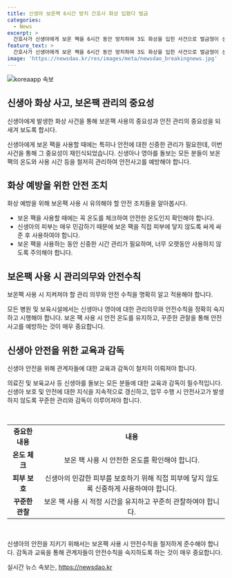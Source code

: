 ```yaml
---
title: 신생아 보온팩 6시간 방치 간호사 화상 입혔다 벌금
categories:
  - News
excerpt: >
  간호사가 신생아에게 보온 팩을 6시간 동안 방치하여 3도 화상을 입힌 사건으로 벌금형이 선고되었다. 사건 당시 간호사는 보온 팩 사용 관행에 따랐지만 온도를 체크하지 않고 방치한 것으로 밝혀졌다. 벌금은 이전 범행 전력이 없고 피해자에게 손해배상을 한 점 등을 고려한 결과이다. 이로 인해 보온 팩 사용 시 안전을 중요시하고 온도를 체크하는 등의 조치가 필요하다는 경각심이 요구된다. (단어수: 120)
feature_text: >
  간호사가 신생아에게 보온 팩을 6시간 동안 방치하여 3도 화상을 입힌 사건으로 벌금형이 선고되었다. 사건 당시 간호사는 보온 팩 사용 관행에 따랐지만 온도를 체크하지 않고 방치한 것으로 밝혀졌다. 벌금은 이전 범행 전력이 없고 피해자에게 손해배상을 한 점 등을 고려한 결과이다. 이로 인해 보온 팩 사용 시 안전을 중요시하고 온도를 체크하는 등의 조치가 필요하다는 경각심이 요구된다. (단어수: 120)
image: 'https://newsdao.kr/res/images/meta/newsdao_breakingnews.jpg'
---
```


<p><img src="https://newsdao.kr/res/images/meta/newsdao_breakingnews.jpg" alt="koreaapp 속보" /></p>

<h2 data-ke-size="size26">신생아 화상 사고, 보온팩 관리의 중요성</h2>

<p>신생아에게 발생한 화상 사건을 통해 보온팩 사용의 중요성과 안전 관리의 중요성을 되새겨 보도록 합시다.</p>

<p data-ke-size="size16">신생아에게 보온 팩을 사용할 때에는 특히나 안전에 대한 신중한 관리가 필요한데, 이번 사건을 통해 그 중요성이 재인식되었습니다. 신생아나 영아를 돌보는 모든 분들이 보온 팩의 온도와 사용 시간 등을 철저히 관리하여 안전사고를 예방해야 합니다.</p>

<h2 data-ke-size="size26">화상 예방을 위한 안전 조치</h2>

<p>화상 예방을 위해 보온팩 사용 시 유의해야 할 안전 조치들을 알아봅시다.</p>

<ul>
<li>보온 팩을 사용할 때에는 꼭 온도를 체크하여 안전한 온도인지 확인해야 합니다.</li>
<li>신생아의 피부는 매우 민감하기 때문에 보온 팩을 직접 피부에 닿지 않도록 싸게 싸준 후 사용하여야 합니다.</li>
<li>보온 팩을 사용하는 동안 신중한 시간 관리가 필요하며, 너무 오랫동안 사용하지 않도록 주의해야 합니다.</li>
</ul>

<h2 data-ke-size="size26">보온팩 사용 시 관리의무와 안전수칙</h2>

<p>보온팩 사용 시 지켜져야 할 관리 의무와 안전 수칙을 명확히 알고 적용해야 합니다.</p>

<p data-ke-size="size16">모든 병원 및 보육시설에서는 신생아나 영아에 대한 관리의무와 안전수칙을 정확히 숙지하고 시행해야 합니다. 보온 팩 사용 시 안전 온도를 유지하고, 꾸준한 관찰을 통해 안전사고를 예방하는 것이 매우 중요합니다.</p>

<h2 data-ke-size="size26">신생아 안전을 위한 교육과 감독</h2>

<p>신생아 안전을 위해 관계자들에 대한 교육과 감독이 철저히 이뤄져야 합니다.</p>

<p data-ke-size="size16">의료진 및 보육교사 등 신생아를 돌보는 모든 분들에 대한 교육과 감독이 필수적입니다. 신생아 보호 및 안전에 대한 지식을 지속적으로 갱신하고, 업무 수행 시 안전사고가 발생하지 않도록 꾸준한 관리와 감독이 이루어져야 합니다.</p>

<p data-ke-size="size16">&nbsp;</p>

<table>
<tbody>
<tr>
<td style="text-align: center; height: 17px;"><b>중요한 내용</b></td>
<td style="text-align: center; height: 17px;"><b>내용</b></td>
</tr>
<tr>
<td style="text-align: center; height: 17px;"><b>온도 체크</b></td>
<td style="text-align: center; height: 17px;">보온 팩 사용 시 안전한 온도를 확인해야 합니다.</td>
</tr>
<tr>
<td style="text-align: center; height: 17px;"><b>피부 보호</b></td>
<td style="text-align: center; height: 17px;">신생아의 민감한 피부를 보호하기 위해 직접 피부에 닿지 않도록 신중하게 사용하여야 합니다.</td>
</tr>
<tr>
<td style="text-align: center; height: 17px;"><b>꾸준한 관찰</b></td>
<td style="text-align: center; height: 17px;">보온 팩 사용 시 적정 시간을 유지하고 꾸준히 관찰하여야 합니다.</td>
</tr>
</tbody>
</table>

<p data-ke-size="size16">&nbsp;</p>

<p>신생아의 안전을 지키기 위해서는 보온팩 사용 시 안전수칙을 철저하게 준수해야 합니다. 감독과 교육을 통해 관계자들이 안전수칙을 숙지하도록 하는 것이 매우 중요합니다.</p>
실시간 뉴스 속보는, <a href="https://newsdao.kr" rel="dofollow">https://newsdao.kr</a>


